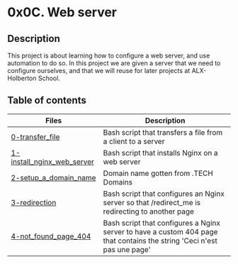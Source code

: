 # 0x0C. Web server

## Description
This project is about learning how to configure a web server, and use automation to do so.
In this project we are given a server that we need to configure ourselves, and that we will reuse for later projects at ALX-Holberton School.

## Table of contents
Files | Description
----- | -----------
[0-transfer_file](./0-transfer_file) | Bash script that transfers a file from a client to a server
[1-install_nginx_web_server](./1-install_nginx_web_server) | Bash script that installs Nginx on a web server
[2-setup_a_domain_name](./2-setup_a_domain_name) | Domain name gotten from .TECH Domains
[3-redirection](./3-redirection) | Bash script that configures an Nginx server so that /redirect_me is redirecting to another page
[4-not_found_page_404](./4-not_found_page_404) | Bash script that configures a Nginx server to have a custom 404 page that contains the string 'Ceci n'est pas une page'

